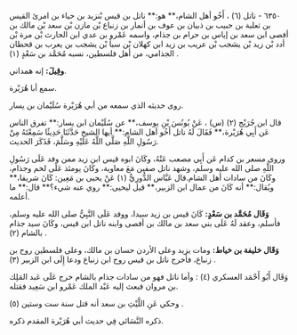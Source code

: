 ٦٣٥٠ - ناتل (٦) ، أَخُو أهل الشام،** هو:** ناتل بن قيس بْنزيد بن حياء بن امرئ القيس بن ثعلبة بن حبيب بن ذبيان بن عوف بن أنمار بن زنباع بْن مازن بْن سعد بْن مالك بن أفصى ابن سعد بن إياس بن حرام بن جذام، واسمه عَمْرو بن عدي ابن الحارث بْن مرة بْن أدد بْن زيد بْن يشجب بْن عريب بن زيد ابن كهلان بْن سبأ بْن يشجب بن يعرب بن قحطان الجذامي، من أهل فلسطين، نسبه مُحَمَّد بن سَعْدٍ (١) .

**وقِيلَ:** إنه همداني.

سمع أبا هُرَيْرة.

روى حديثه الذي سمعه من أبي هُرَيْرة سُلَيْمان بن يسار.

قال ابن جُرَيْج (٢) (س) ، عَنْ يُونُسَ بْنِ يوسف،** عن سُلَيْمان ابن يسار:** تفرق الناس عَن أَبِي هُرَيْرة،** فَقَالَ لَهُ ناتل أَخُو أهل الشام:** أيها الشيخ حَدَّثَنَا حَدِيثًا سَمِعْتَهُ مِنْ رَسُولِ اللَّهِ صَلَّى اللَّهُ عَلَيْهِ وسَلَّمَ، فَذَكَرَ الحديث.

وروى مسعر بن كدام عَن أَبِي مصعب عَنْهُ، وكَانَ ابوه قيس ابن زيد ممن وفد عَلَى رَسُولِ اللَّهِ صلى الله عليه وسلم، وشهد ناتل صفين مَعَ معاوية، وكَانَ يومئذ عَلَى لخم وجذام، وكَانَ من سادات أهل الشام.قال عَبَّاس الدُّورِيُّ (١) عَنْ يحيى بن مَعِين: كَانَ شريفا،** ويُقال:** أنه كَانَ من عمال ابن الزبير،** قيل ليحيى:** روي عنه شيء؟** قال:** ما أعلمه.

**وَقَال مُحَمَّد بن سَعْدٍ:** كَانَ قيس بن زيد سيدا، ووفد عَلَى النَّبِيُّ صلى الله عليه وسلم، فأسلم، وعقد لَهُ عَلَى بني سعد بن مالك بن أفصى وابنه ناتل ابن قيس، وكَانَ سيد جذام بالشام (٢) .

**وَقَال خليفة بن خياط:** ومات يزيد وعلى الأردن حسان بن مالك، وعلى فلسطين روح بن زنباع، فأخرج ناتل بن قيس روح ابن زنباع ودعا إِلَى ابن الزبير (٣) .

وَقَال أَبُو أَحْمَد العسكري (٤) : وأما ناتل فهو من سادات جذام بالشام خرج عَلَى عَبد المَلِك بن مروان فبعث إليه عَبْد الملك عَمْرو ابن سَعِيد فقتله.

وحكي عَنِ اللَّيْثِ بن سعد أنه قتل سنة ست وستين (٥) .

ذكره النَّسَائي فِي حديث أبي هُرَيْرة المقدم ذكره.